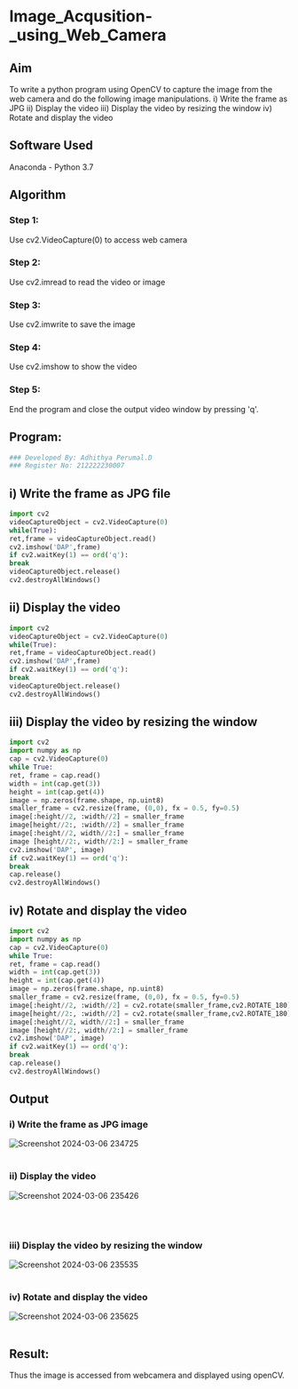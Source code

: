 # Image_Acqusition-_using_Web_Camera
## Aim
 
To write a python program using OpenCV to capture the image from the web camera and do the following image manipulations.
i) Write the frame as JPG 
ii) Display the video 
iii) Display the video by resizing the window
iv) Rotate and display the video

## Software Used
Anaconda - Python 3.7
## Algorithm
### Step 1:
Use cv2.VideoCapture(0) to access web camera
<br>

### Step 2:
Use cv2.imread to read the video or image
<br>

### Step 3:
Use cv2.imwrite to save the image
<br>

### Step 4:
Use cv2.imshow to show the video
<br>

### Step 5:
End the program and close the output video window by pressing 'q'.
<br>

## Program:
``` Python
### Developed By: Adhithya Perumal.D
### Register No: 212222230007
```

## i) Write the frame as JPG file
```Python
import cv2
videoCaptureObject = cv2.VideoCapture(0)
while(True):
ret,frame = videoCaptureObject.read()
cv2.imshow('DAP',frame)
if cv2.waitKey(1) == ord('q'):
break
videoCaptureObject.release()
cv2.destroyAllWindows()
```
## ii) Display the video
```Python
import cv2
videoCaptureObject = cv2.VideoCapture(0)
while(True):
ret,frame = videoCaptureObject.read()
cv2.imshow('DAP',frame)
if cv2.waitKey(1) == ord('q'):
break
videoCaptureObject.release()
cv2.destroyAllWindows()

```
## iii) Display the video by resizing the window
```Python
import cv2
import numpy as np
cap = cv2.VideoCapture(0)
while True:
ret, frame = cap.read()
width = int(cap.get(3))
height = int(cap.get(4))
image = np.zeros(frame.shape, np.uint8)
smaller_frame = cv2.resize(frame, (0,0), fx = 0.5, fy=0.5)
image[:height//2, :width//2] = smaller_frame
image[height//2:, :width//2] = smaller_frame
image[:height//2, width//2:] = smaller_frame
image [height//2:, width//2:] = smaller_frame
cv2.imshow('DAP', image)
if cv2.waitKey(1) == ord('q'):
break
cap.release()
cv2.destroyAllWindows()
```
## iv) Rotate and display the video
```Python
import cv2
import numpy as np
cap = cv2.VideoCapture(0)
while True:
ret, frame = cap.read()
width = int(cap.get(3))
height = int(cap.get(4))
image = np.zeros(frame.shape, np.uint8)
smaller_frame = cv2.resize(frame, (0,0), fx = 0.5, fy=0.5)
image[:height//2, :width//2] = cv2.rotate(smaller_frame,cv2.ROTATE_180)
image[height//2:, :width//2] = cv2.rotate(smaller_frame,cv2.ROTATE_180)
image[:height//2, width//2:] = smaller_frame
image [height//2:, width//2:] = smaller_frame
cv2.imshow('DAP', image)
if cv2.waitKey(1) == ord('q'):
break
cap.release()
cv2.destroyAllWindows()
```
## Output
### i) Write the frame as JPG image
![Screenshot 2024-03-06 234725](https://github.com/Adhithya4116/Image_Acqusition-_using_Web_Camera/assets/118707079/bbfab5a5-8d15-40b2-98e0-a89447a328d9)
</br>
</br>

### ii) Display the video
![Screenshot 2024-03-06 235426](https://github.com/Adhithya4116/Image_Acqusition-_using_Web_Camera/assets/118707079/7454c2a5-12c3-4fe2-8182-286db3acf834)

</br>
</br>

### iii) Display the video by resizing the window
![Screenshot 2024-03-06 235535](https://github.com/Adhithya4116/Image_Acqusition-_using_Web_Camera/assets/118707079/1350b2b2-36e4-4d1a-a5f5-ebd87bd15fbe)
</br>
</br>

### iv) Rotate and display the video
![Screenshot 2024-03-06 235625](https://github.com/Adhithya4116/Image_Acqusition-_using_Web_Camera/assets/118707079/6cdc4f9c-5953-41ae-ab3d-e85f35e61b4f)
</br>
</br>

## Result:
Thus the image is accessed from webcamera and displayed using openCV.
